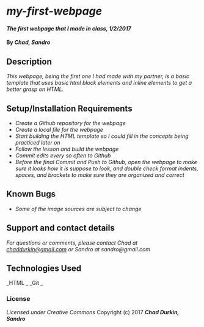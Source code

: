 # _my-first-webpage_

#### _The first webpage that I made in class, 1/2/2017_

#### By _**Chad, Sandro**_

## Description

_This webpage, being the first one I had made with my partner, is a basic template that uses basic html block elements and inline elements to get a better grasp on HTML._

## Setup/Installation Requirements

* _Create a Github repository for the webpage_
* _Create a local file for the webpage_
* _Start building the HTML template so I could fill in the concepts being practiced later on_
* _Follow the lesson and build the webpage_
* _Commit edits every so often to Github_
* _Before the final Commit and Push to Github, open the webpage to make sure it looks how it is suppose to look, and double check format indents, spaces, and brackets to make sure they are organized and correct_

## Known Bugs

* _Some of the image sources are subject to change_

## Support and contact details

_For questions or comments, please contact Chad at chaddurkin@gmail.com or Sandro at sandro@gmail.com_

## Technologies Used

_HTML _
_Git _

### License

*Licensed under Creative Commons*
Copyright (c) 2017 **_Chad Durkin, Sandro_**
